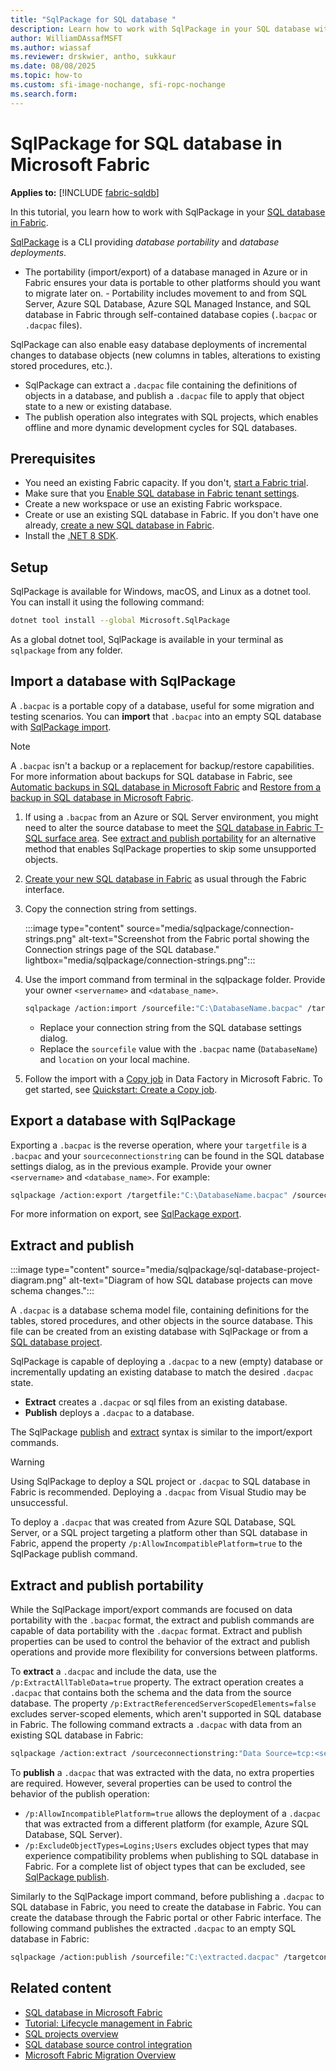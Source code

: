 ```yaml
---
title: "SqlPackage for SQL database "
description: Learn how to work with SqlPackage in your SQL database with Fabric.
author: WilliamDAssafMSFT
ms.author: wiassaf
ms.reviewer: drskwier, antho, sukkaur
ms.date: 08/08/2025
ms.topic: how-to
ms.custom: sfi-image-nochange, sfi-ropc-nochange
ms.search.form:
---
```

# SqlPackage for SQL database in Microsoft Fabric

**Applies to:** [!INCLUDE [fabric-sqldb](../includes/applies-to-version/fabric-sqldb.md)]

In this tutorial, you learn how to work with SqlPackage in your [SQL database in Fabric](overview.md).

[SqlPackage](/sql/tools/sqlpackage/sqlpackage) is a CLI providing *database portability* and *database deployments*.

- The portability (import/export) of a database managed in Azure or in Fabric ensures your data is portable to other platforms should you want to migrate later on. - Portability includes movement to and from SQL Server, Azure SQL Database, Azure SQL Managed Instance, and SQL database in Fabric through self-contained database copies (`.bacpac` or `.dacpac` files).

SqlPackage can also enable easy database deployments of incremental changes to database objects (new columns in tables, alterations to existing stored procedures, etc.).

 - SqlPackage can extract a `.dacpac` file containing the definitions of objects in a database, and publish a `.dacpac` file to apply that object state to a new or existing database.
 - The publish operation also integrates with SQL projects, which enables offline and more dynamic development cycles for SQL databases.

## Prerequisites

- You need an existing Fabric capacity. If you don't, [start a Fabric trial](../../fundamentals/fabric-trial.md).
- Make sure that you [Enable SQL database in Fabric tenant settings](enable.md).
- Create a new workspace or use an existing Fabric workspace.
- Create or use an existing SQL database in Fabric. If you don't have one already, [create a new SQL database in Fabric](create.md).
- Install the [.NET 8 SDK](https://dotnet.microsoft.com/download/dotnet/8.0).

## Setup

SqlPackage is available for Windows, macOS, and Linux as a dotnet tool. You can install it using the following command:

```bash
dotnet tool install --global Microsoft.SqlPackage
```

As a global dotnet tool, SqlPackage is available in your terminal as `sqlpackage` from any folder.

## Import a database with SqlPackage

A `.bacpac` is a portable copy of a database, useful for some migration and testing scenarios. You can **import** that `.bacpac` into an empty SQL database with [SqlPackage import](/sql/tools/sqlpackage/sqlpackage-import).

> [!NOTE]
> A `.bacpac` isn't a backup or a replacement for backup/restore capabilities. For more information about backups for SQL database in Fabric, see [Automatic backups in SQL database in Microsoft Fabric](backup.md) and [Restore from a backup in SQL database in Microsoft Fabric](restore.md).

1. If using a `.bacpac` from an Azure or SQL Server environment, you might need to alter the source database to meet the [SQL database in Fabric T-SQL surface area](feature-comparison-sql-database-fabric.md). See [extract and publish portability](#extract-and-publish-portability) for an alternative method that enables SqlPackage properties to skip some unsupported objects.
1. [Create your new SQL database in Fabric](create.md) as usual through the Fabric interface.
1. Copy the connection string from settings.

    :::image type="content" source="media/sqlpackage/connection-strings.png" alt-text="Screenshot from the Fabric portal showing the Connection strings page of the SQL database." lightbox="media/sqlpackage/connection-strings.png":::

1. Use the import command from terminal in the sqlpackage folder. Provide your owner `<servername>` and `<database_name>`.

    ```bash
    sqlpackage /action:import /sourcefile:"C:\DatabaseName.bacpac" /targetconnectionstring:"Data Source=tcp:<server_name>.database.fabric.microsoft.com,1433;Initial Catalog=<database_name>;MultipleActiveResultSets=False;Connect Timeout=30;Encrypt=True;TrustServerCertificate=False;ConnectRetryCount=6;ConnectRetryInterval=10;Authentication=Active Directory Interactive"
    ```

    - Replace your connection string from the SQL database settings dialog.
    - Replace the `sourcefile` value with the `.bacpac` name (`DatabaseName`) and `location` on your local machine.

1. Follow the import with a [Copy job](../../data-factory/what-is-copy-job.md) in Data Factory in Microsoft Fabric. To get started, see [Quickstart: Create a Copy job](../../data-factory/quickstart-copy-job.md).

## Export a database with SqlPackage

Exporting a `.bacpac` is the reverse operation, where your `targetfile` is a `.bacpac` and your `sourceconnectionstring` can be found in the SQL database settings dialog, as in the previous example. Provide your owner `<servername>` and `<database_name>`. For example:

```bash
sqlpackage /action:export /targetfile:"C:\DatabaseName.bacpac" /sourceconnectionstring:"Data Source=tcp:<server_name>.database.fabric.microsoft.com,1433;Initial Catalog=<database_name>;MultipleActiveResultSets=False;Connect Timeout=30;Encrypt=True;TrustServerCertificate=False;ConnectRetryCount=6;ConnectRetryInterval=10;Authentication=Active Directory Interactive"
```

For more information on export, see [SqlPackage export](/sql/tools/sqlpackage/sqlpackage-export).

## Extract and publish

:::image type="content" source="media/sqlpackage/sql-database-project-diagram.png" alt-text="Diagram of how SQL database projects can move schema changes.":::

A `.dacpac` is a database schema model file, containing definitions for the tables, stored procedures, and other objects in the source database. This file can be created from an existing database with SqlPackage or from a [SQL database project](/sql/tools/sql-database-projects/sql-database-projects).

SqlPackage is capable of deploying a `.dacpac` to a new (empty) database or incrementally updating an existing database to match the desired `.dacpac` state.

- **Extract** creates a `.dacpac` or sql files from an existing database.
- **Publish** deploys a `.dacpac` to a database.

The SqlPackage [publish](/sql/tools/sqlpackage/sqlpackage-publish) and [extract](/sql/tools/sqlpackage/sqlpackage-extract) syntax is similar to the import/export commands.

> [!WARNING]
> Using SqlPackage to deploy a SQL project or `.dacpac` to SQL database in Fabric is recommended. Deploying a `.dacpac` from Visual Studio may be unsuccessful.

To deploy a `.dacpac` that was created from Azure SQL Database, SQL Server, or a SQL project targeting a platform other than SQL database in Fabric, append the property `/p:AllowIncompatiblePlatform=true` to the SqlPackage publish command.

## Extract and publish portability

While the SqlPackage import/export commands are focused on data portability with the `.bacpac` format, the extract and publish commands are capable of data portability with the `.dacpac` format.  Extract and publish properties can be used to control the behavior of the extract and publish operations and provide more flexibility for conversions between platforms.

To **extract** a `.dacpac` and include the data, use the `/p:ExtractAllTableData=true` property. The extract operation creates a `.dacpac` that contains both the schema and the data from the source database. The property `/p:ExtractReferencedServerScopedElements=false` excludes server-scoped elements, which aren't supported in SQL database in Fabric. The following command extracts a `.dacpac` with data from an existing SQL database in Fabric:

```bash
sqlpackage /action:extract /sourceconnectionstring:"Data Source=tcp:<server_name>.database.fabric.microsoft.com,1433;Initial Catalog=<database_name>;MultipleActiveResultSets=False;Connect Timeout=30;Encrypt=True;TrustServerCertificate=False;ConnectRetryCount=6;ConnectRetryInterval=10;Authentication=Active Directory Interactive" /targetfile:"C:\extracted.dacpac" /p:ExtractAllTableData=true  /p:ExtractReferencedServerScopedElements=false
```

To **publish** a `.dacpac` that was extracted with the data, no extra properties are required. However, several properties can be used to control the behavior of the publish operation:

- `/p:AllowIncompatiblePlatform=true` allows the deployment of a `.dacpac` that was extracted from a different platform (for example, Azure SQL Database, SQL Server).
- `/p:ExcludeObjectTypes=Logins;Users` excludes object types that may experience compatibility problems when publishing to SQL database in Fabric. For a complete list of object types that can be excluded, see [SqlPackage publish](/sql/tools/sqlpackage/sqlpackage-publish#properties-specific-to-the-publish-action).

Similarly to the SqlPackage import command, before publishing a `.dacpac` to SQL database in Fabric, you need to create the database in Fabric. You can create the database through the Fabric portal or other Fabric interface. The following command publishes the extracted `.dacpac` to an empty SQL database in Fabric:

```bash
sqlpackage /action:publish /sourcefile:"C:\extracted.dacpac" /targetconnectionstring:"Data Source=tcp:<server_name>.database.fabric.microsoft.com,1433;Initial Catalog=<database_name>;MultipleActiveResultSets=False;Connect Timeout=30;Encrypt=True;TrustServerCertificate=False;ConnectRetryCount=6;ConnectRetryInterval=10;Authentication=Active Directory Interactive" /p:AllowIncompatiblePlatform=true /p:ExcludeObjectTypes=Logins;Users
```

## Related content

- [SQL database in Microsoft Fabric](overview.md)
- [Tutorial: Lifecycle management in Fabric](../../cicd/cicd-tutorial.md)
- [SQL projects overview](/sql/tools/sql-database-projects/sql-database-projects)
- [SQL database source control integration](source-control.md)
- [Microsoft Fabric Migration Overview](../../fundamentals/migration.md)
